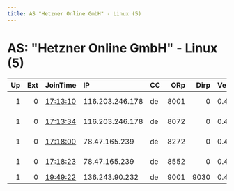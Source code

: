 ```yaml
---
title: AS "Hetzner Online GmbH" - Linux (5)
---
```


# AS: "Hetzner Online GmbH" - Linux (5)

|   Up |   Ext | JoinTime                                                                                              | IP              | CC   |   ORp |   Dirp | Version   | Contact                  | Nickname        |   eFamMembers |
|-----:|------:|:------------------------------------------------------------------------------------------------------|:----------------|:-----|------:|-------:|:----------|:-------------------------|:----------------|--------------:|
|    1 |     0 | [17:13:10](https://nusenu.github.io/OrNetStats/w/relay/F112ED4D444F7AD86D5F5DC57B985E53A6778A6D.html) | 116.203.246.178 | de   |  8001 |      0 | 0.4.6.9   | email:abuse lokodlare.co | hetzDEicebeer39 |           140 |
|    1 |     0 | [17:13:34](https://nusenu.github.io/OrNetStats/w/relay/EFEE90F4009957C0070383335B969DF84E28E443.html) | 116.203.246.178 | de   |  8072 |      0 | 0.4.6.9   | email:abuse lokodlare.co | hetzDEicebeer40 |           140 |
|    1 |     0 | [17:18:00](https://nusenu.github.io/OrNetStats/w/relay/8145CC3F674F2E538F3FE64198FC7BB7FBD94B53.html) | 78.47.165.239   | de   |  8272 |      0 | 0.4.6.9   | email:abuse lokodlare.co | hetzDEicebeer42 |           140 |
|    1 |     0 | [17:18:23](https://nusenu.github.io/OrNetStats/w/relay/B86B785DE416DAFE8ED66B1C829B0E6F57334518.html) | 78.47.165.239   | de   |  8552 |      0 | 0.4.6.9   | email:abuse lokodlare.co | hetzDEicebeer41 |           140 |
|    1 |     0 | [19:49:22](https://nusenu.github.io/OrNetStats/w/relay/C86DE5F3488E2DA5FE16465D00F93806FECC4285.html) | 136.243.90.232  | de   |  9001 |   9030 | 0.4.2.7   | tor4@example.org         | Tor4aigeifoh    |             1 |

